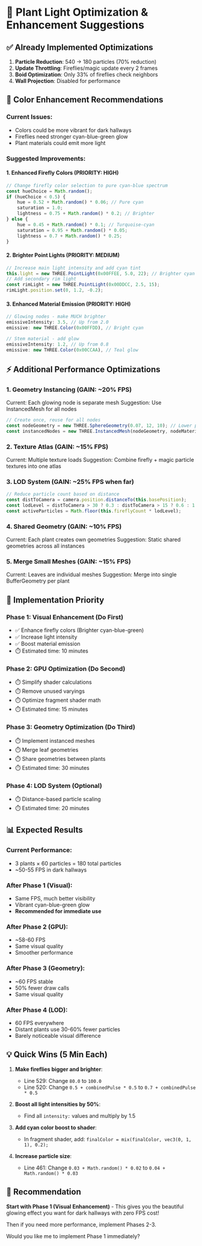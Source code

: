 # 🌿 Plant Light Optimization & Enhancement Suggestions

## ✅ Already Implemented Optimizations
1. **Particle Reduction**: 540 → 180 particles (70% reduction)
2. **Update Throttling**: Fireflies/magic update every 2 frames
3. **Boid Optimization**: Only 33% of fireflies check neighbors
4. **Wall Projection**: Disabled for performance

## 🎨 Color Enhancement Recommendations

### Current Issues:
- Colors could be more vibrant for dark hallways
- Fireflies need stronger cyan-blue-green glow
- Plant materials could emit more light

### Suggested Improvements:

#### 1. **Enhanced Firefly Colors** (PRIORITY: HIGH)
```javascript
// Change firefly color selection to pure cyan-blue spectrum
const hueChoice = Math.random();
if (hueChoice < 0.5) {
    hue = 0.52 + Math.random() * 0.06; // Pure cyan 
    saturation = 1.0;
    lightness = 0.75 + Math.random() * 0.2; // Brighter
} else {
    hue = 0.45 + Math.random() * 0.1; // Turquoise-cyan
    saturation = 0.95 + Math.random() * 0.05;
    lightness = 0.7 + Math.random() * 0.25;
}
```

#### 2. **Brighter Point Lights** (PRIORITY: MEDIUM)
```javascript
// Increase main light intensity and add cyan tint
this.light = new THREE.PointLight(0x00FFEE, 5.0, 22); // Brighter cyan
// Add secondary rim light
const rimLight = new THREE.PointLight(0x00DDCC, 2.5, 15);
rimLight.position.set(0, 1.2, -0.2);
```

#### 3. **Enhanced Material Emission** (PRIORITY: HIGH)
```javascript
// Glowing nodes - make MUCH brighter
emissiveIntensity: 3.5, // Up from 2.0
emissive: new THREE.Color(0x00FFDD), // Bright cyan

// Stem material - add glow
emissiveIntensity: 1.2, // Up from 0.8
emissive: new THREE.Color(0x00CCAA), // Teal glow
```

## ⚡ Additional Performance Optimizations

### 1. **Geometry Instancing** (GAIN: ~20% FPS)
Current: Each glowing node is separate mesh
Suggestion: Use InstancedMesh for all nodes
```javascript
// Create once, reuse for all nodes
const nodeGeometry = new THREE.SphereGeometry(0.07, 12, 10); // Lower poly
const instancedNodes = new THREE.InstancedMesh(nodeGeometry, nodeMaterial, totalNodes);
```

### 2. **Texture Atlas** (GAIN: ~15% FPS)
Current: Multiple texture loads
Suggestion: Combine firefly + magic particle textures into one atlas

### 3. **LOD System** (GAIN: ~25% FPS when far)
```javascript
// Reduce particle count based on distance
const distToCamera = camera.position.distanceTo(this.basePosition);
const lodLevel = distToCamera > 30 ? 0.3 : distToCamera > 15 ? 0.6 : 1.0;
const activeParticles = Math.floor(this.fireflyCount * lodLevel);
```

### 4. **Shared Geometry** (GAIN: ~10% FPS)
Current: Each plant creates own geometries
Suggestion: Static shared geometries across all instances

### 5. **Merge Small Meshes** (GAIN: ~15% FPS)
Current: Leaves are individual meshes
Suggestion: Merge into single BufferGeometry per plant

## 🚀 Implementation Priority

### Phase 1: Visual Enhancement (Do First)
- ✅ Enhance firefly colors (Brighter cyan-blue-green)
- ✅ Increase light intensity
- ✅ Boost material emission
- ⏱️ Estimated time: 10 minutes

### Phase 2: GPU Optimization (Do Second)
- ⏱️ Simplify shader calculations
- ⏱️ Remove unused varyings
- ⏱️ Optimize fragment shader math
- ⏱️ Estimated time: 15 minutes

### Phase 3: Geometry Optimization (Do Third)
- ⏱️ Implement instanced meshes
- ⏱️ Merge leaf geometries
- ⏱️ Share geometries between plants
- ⏱️ Estimated time: 30 minutes

### Phase 4: LOD System (Optional)
- ⏱️ Distance-based particle scaling
- ⏱️ Estimated time: 20 minutes

## 📊 Expected Results

### Current Performance:
- 3 plants × 60 particles = 180 total particles
- ~50-55 FPS in dark hallways

### After Phase 1 (Visual):
- Same FPS, much better visibility
- Vibrant cyan-blue-green glow
- **Recommended for immediate use**

### After Phase 2 (GPU):
- ~58-60 FPS
- Same visual quality
- Smoother performance

### After Phase 3 (Geometry):
- ~60 FPS stable
- 50% fewer draw calls
- Same visual quality

### After Phase 4 (LOD):
- 60 FPS everywhere
- Distant plants use 30-60% fewer particles
- Barely noticeable visual difference

## 💡 Quick Wins (5 Min Each)

1. **Make fireflies bigger and brighter**:
   - Line 529: Change `80.0` to `100.0`
   - Line 520: Change `0.5 + combinedPulse * 0.5` to `0.7 + combinedPulse * 0.5`

2. **Boost all light intensities by 50%**:
   - Find all `intensity:` values and multiply by 1.5

3. **Add cyan color boost to shader**:
   - In fragment shader, add: `finalColor = mix(finalColor, vec3(0, 1, 1), 0.2);`

4. **Increase particle size**:
   - Line 461: Change `0.03 + Math.random() * 0.02` to `0.04 + Math.random() * 0.03`

## 🎯 Recommendation

**Start with Phase 1 (Visual Enhancement)** - This gives you the beautiful glowing effect you want for dark hallways with zero FPS cost!

Then if you need more performance, implement Phases 2-3.

Would you like me to implement Phase 1 immediately?
